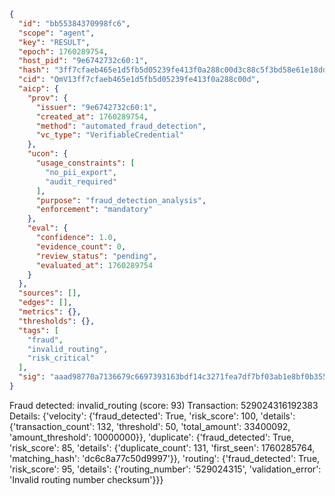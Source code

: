 ```json
{
  "id": "bb55384370998fc6",
  "scope": "agent",
  "key": "RESULT",
  "epoch": 1760289754,
  "host_pid": "9e6742732c60:1",
  "hash": "3ff7cfaeb465e1d5fb5d05239fe413f0a288c00d3c88c5f3bd58e61e18dd995e",
  "cid": "QmV13ff7cfaeb465e1d5fb5d05239fe413f0a288c00d",
  "aicp": {
    "prov": {
      "issuer": "9e6742732c60:1",
      "created_at": 1760289754,
      "method": "automated_fraud_detection",
      "vc_type": "VerifiableCredential"
    },
    "ucon": {
      "usage_constraints": [
        "no_pii_export",
        "audit_required"
      ],
      "purpose": "fraud_detection_analysis",
      "enforcement": "mandatory"
    },
    "eval": {
      "confidence": 1.0,
      "evidence_count": 0,
      "review_status": "pending",
      "evaluated_at": 1760289754
    }
  },
  "sources": [],
  "edges": [],
  "metrics": {},
  "thresholds": {},
  "tags": [
    "fraud",
    "invalid_routing",
    "risk_critical"
  ],
  "sig": "aaad98770a7136679c6697393163bdf14c3271fea7df7bf03ab1e8bf0b355840"
}
```

Fraud detected: invalid_routing (score: 93)
Transaction: 529024316192383
Details: {'velocity': {'fraud_detected': True, 'risk_score': 100, 'details': {'transaction_count': 132, 'threshold': 50, 'total_amount': 33400092, 'amount_threshold': 10000000}}, 'duplicate': {'fraud_detected': True, 'risk_score': 85, 'details': {'duplicate_count': 131, 'first_seen': 1760285764, 'matching_hash': 'dc6c8a77c50d9997'}}, 'routing': {'fraud_detected': True, 'risk_score': 95, 'details': {'routing_number': '529024315', 'validation_error': 'Invalid routing number checksum'}}}